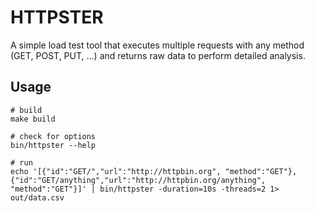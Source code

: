 # HTTPSTER

A simple load test tool that executes multiple requests with any method (GET, POST, PUT, ...) and returns raw data to perform detailed analysis.

## Usage

```shell
# build
make build

# check for options
bin/httpster --help

# run
echo '[{"id":"GET/","url":"http://httpbin.org", "method":"GET"},{"id":"GET/anything","url":"http://httpbin.org/anything", "method":"GET"}]' | bin/httpster -duration=10s -threads=2 1> out/data.csv
```